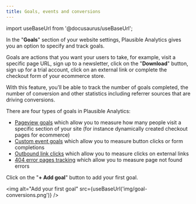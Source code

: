 ```yaml
---
title: Goals, events and conversions
--- 
```


import useBaseUrl from '@docusaurus/useBaseUrl';

In the "**Goals**" section of your website settings, Plausible Analytics gives you an option to specify and track goals. 

Goals are actions that you want your users to take, for example, visit a specific page URL, sign up to a newsletter, click on the "**Download**" button, sign up for a trial account, click on an external link or complete the checkout form of your ecommerce store.

With this feature, you’ll be able to track the number of goals completed, the number of conversion and other statistics including referrer sources that are driving conversions.

There are four types of goals in Plausible Analytics: 

* [Pageview goals](pageview-goals.md) which allow you to measure how many people visit a specific section of your site (for instance dynamically created checkout pages for ecommerce)
* [Custom event goals](custom-event-goals.md) which allow you to measure button clicks or form completions
* [Outbound link clicks](outbound-link-click-tracking.md) which allow you to measure clicks on external links
* [404 error pages tracking](404-error-pages-tracking.md) which allow you to measure page not found errors

Click on the "**+ Add goal**" button to add your first goal.

<img alt="Add your first goal" src={useBaseUrl('img/goal-conversions.png')} />
